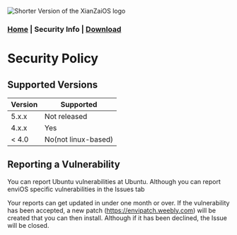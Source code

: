 ![Shorter Version of the XianZaiOS logo](https://media.discordapp.net/attachments/890976217677828176/895634522635386900/unknown.png "XianZaiOS Shorter Logo")
### [Home](https://lintine.github.io/XianZaiOS) | Security Info | [Download](https://lintine.github.io/XianZaiOS/DOWNLOAD)
# Security Policy

## Supported Versions

| Version | Supported          |
| ------- | ------------------ |
| 5.x.x   | Not released       |
| 4.x.x   | Yes                |
| < 4.0   | No(not linux-based)|

## Reporting a Vulnerability

You can report Ubuntu vulnerabilities at Ubuntu. Although you can report enviOS specific vulnerabilities in the Issues tab

Your reports can get updated in under one month or over. If the vulnerability has been accepted, a new patch (https://envipatch.weebly.com) will be created that you can then install.
Although if it has been declined, the Issue will be closed.
